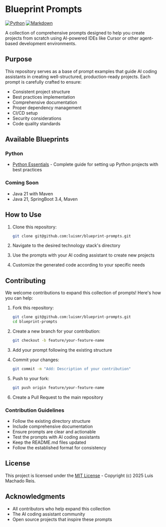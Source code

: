 # Blueprint Prompts

[![Python](https://img.shields.io/badge/python-3.x-blue.svg)](https://www.python.org/downloads/)
[![Markdown](https://img.shields.io/badge/markdown-1.x-lightgrey.svg)](https://daringfireball.net/projects/markdown/)

A collection of comprehensive prompts designed to help you create projects from scratch using AI-powered IDEs like Cursor or other agent-based development environments.

## Purpose

This repository serves as a base of prompt examples that guide AI coding assistants in creating well-structured, production-ready projects. Each prompt is carefully crafted to ensure:

- Consistent project structure
- Best practices implementation
- Comprehensive documentation
- Proper dependency management
- CI/CD setup
- Security considerations
- Code quality standards

## Available Blueprints

### Python
- [Python Essentials](python/essentials.md) - Complete guide for setting up Python projects with best practices

### Coming Soon
- Java 21 with Maven
- Java 21, SpringBoot 3.4, Maven

## How to Use

1. Clone this repository:
   ```bash
   git clone git@github.com:luismr/blueprint-prompts.git
   ```

2. Navigate to the desired technology stack's directory
3. Use the prompts with your AI coding assistant to create new projects
4. Customize the generated code according to your specific needs

## Contributing

We welcome contributions to expand this collection of prompts! Here's how you can help:

1. Fork this repository:
   ```bash
   git clone git@github.com:luismr/blueprint-prompts.git
   cd blueprint-prompts
   ```

2. Create a new branch for your contribution:
   ```bash
   git checkout -b feature/your-feature-name
   ```

3. Add your prompt following the existing structure
4. Commit your changes:
   ```bash
   git commit -m "Add: Description of your contribution"
   ```

5. Push to your fork:
   ```bash
   git push origin feature/your-feature-name
   ```

6. Create a Pull Request to the main repository

### Contribution Guidelines

- Follow the existing directory structure
- Include comprehensive documentation
- Ensure prompts are clear and actionable
- Test the prompts with AI coding assistants
- Keep the README.md files updated
- Follow the established format for consistency

## License

This project is licensed under the [MIT License](LICENSE.md) - Copyright (c) 2025 Luis Machado Reis.

## Acknowledgments

- All contributors who help expand this collection
- The AI coding assistant community
- Open source projects that inspire these prompts 